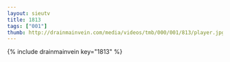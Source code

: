 ```yaml
--- 
layout: sieutv
title: 1813
tags: ["001"]
thumb: http://drainmainvein.com/media/videos/tmb/000/001/813/player.jpg
---
```

{% include drainmainvein key="1813" %} 
